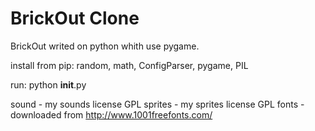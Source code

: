 # BrickOut Clone

BrickOut writed on python whith use pygame.

install from pip: random, math, ConfigParser, pygame, PIL 

run:
python __init__.py

sound - my sounds license GPL
sprites - my sprites license GPL
fonts - downloaded from http://www.1001freefonts.com/
